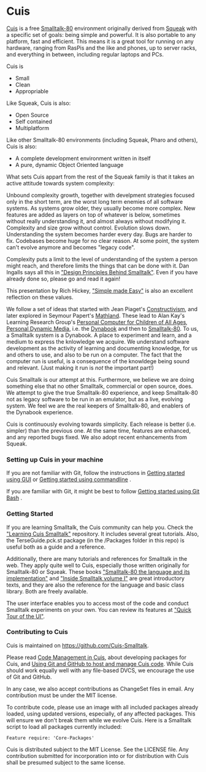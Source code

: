 # Cuis

[Cuis](http://www.cuis-smalltalk.org) is a free [Smalltalk-80](https://en.wikipedia.org/wiki/Smalltalk) environment originally derived from [Squeak](http://www.squeak.org) with a specific set of goals: being simple and powerful. It is also portable to any platform, fast and efficient. This means it is a great tool for running on any hardware, ranging from RasPis and the like and phones, up to server racks, and everything in between, including regular laptops and PCs.

Cuis is
* Small
* Clean
* Appropriable

Like Squeak, Cuis is also:
* Open Source
* Self contained
* Multiplatform

Like other Smalltalk-80 environments (including Squeak, Pharo and others), Cuis is also:
* A complete development environment written in itself
* A pure, dynamic Object Oriented language

What sets Cuis appart from the rest of the Squeak family is that it takes an active attitude towards system complexity:

Unbound complexity growth, together with develpment strategies focused only in the short term, are the worst long term enemies of all software systems. As systems grow older, they usually become more complex. New features are added as layers on top of whatever is below, sometimes without really understanding it, and almost always without modifying it. Complexity and size grow without control. Evolution slows down. Understanding the system becomes harder every day. Bugs are harder to fix. Codebases become huge for no clear reason. At some point, the system can't evolve anymore and becomes "legacy code".

Complexity puts a limit to the level of understanding of the system a person might reach, and therefore limits the things that can be done with it. Dan Ingalls says all this in ["Design Principles Behind Smalltalk"](http://www.cs.virginia.edu/~evans/cs655/readings/smalltalk.html). Even if you have already done so, please go and read it again!

This presentation by Rich Hickey, ["Simple made Easy"](http://www.infoq.com/presentations/Simple-Made-Easy) is also an excellent reflection on these values.

We follow a set of ideas that started with Jean Piaget's [Constructivism](https://en.wikipedia.org/wiki/Constructivism_(philosophy_of_education)), and later explored in Seymour Papert's [Mathland](https://en.wikipedia.org/wiki/Experiential_learning). These lead to Alan Kay's Learning Research Group's [Personal Computer for Children of All Ages](http://www.vpri.org/pdf/hc_pers_comp_for_children.pdf), [Personal Dynamic Media](http://www.vpri.org/pdf/m1977001_dynamedia.pdf), i.e. the [Dynabook](http://www.vpri.org/pdf/hc_what_Is_a_dynabook.pdf) and then to [Smalltalk-80](https://en.wikipedia.org/wiki/Smalltalk). To us, a Smalltalk system is a Dynabook. A place to experiment and learn, and a medium to express the knlowledge we acquire. We understand software development as the activity of learning and documenting knowledge, for us and others to use, and also to be run on a computer. The fact that the computer run is useful, is a consequence of the knowldege being sound and relevant. (Just making it run is _not_ the important part!)

Cuis Smalltalk is our attempt at this. Furthermore, we believe we are doing something else that no other Smalltalk, commercial or open source, does. We attempt to give the true Smalltalk-80 experience, and keep Smalltalk-80 not as legacy software to be run in an emulator, but as a live, evolving system. We feel we are the real keepers of Smalltalk-80, and enablers of the Dynabook experience.

Cuis is continuously evolving towards simplicity. Each release is better (i.e. simpler) than the previous one. At the same time, features are enhanced, and any reported bugs fixed. We also adopt recent enhancements from Squeak.

### Setting up Cuis in your machine ###
If you are not familiar with Git, follow the instructions in [Getting started using GUI](Documentation/GettingStarted-UsingGUI.md) or [Getting started using commandline](Documentation/GettingStarted-UsingCommandline.md) .

If you are familiar with Git, it might be best to follow [Getting started using Git Bash](Documentation/GettingStarted-UsingGitAndCommandline.md) .

### Getting Started ###
If you are learning Smalltalk, the Cuis community can help you. Check the ["Learning Cuis Smalltalk"](https://github.com/Cuis-Smalltalk-Learning/Learning-Cuis "Learning Cuis Smalltalk") repository. It includes several great tutorials. Also, the TerseGuide.pck.st package (in the /Packages folder in this repo) is useful both as a guide and a reference.

Additionally, there are many tutorials and references for Smalltalk in the web. They apply quite well to Cuis, especially those written originally for Smalltalk-80 or Squeak. These books ["Smalltalk-80 the language and its implementation"](http://stephane.ducasse.free.fr/FreeBooks/BlueBook/Bluebook.pdf) and ["Inside Smalltalk volume I"](http://stephane.ducasse.free.fr/FreeBooks/InsideST/InsideSmalltalk.pdf) are great introductory texts, and they are also the reference for the language and basic class library. Both are freely available.

The user interface enables you to access most of the code and conduct Smalltalk experiments on your own. You can review its features at ["Quick Tour of the UI"](https://github.com/Cuis-Smalltalk-Learning/Learning-Cuis/blob/master/Quick-UI-Tour.md). 

### Contributing to Cuis ###
Cuis is maintained on https://github.com/Cuis-Smalltalk.

Please read [Code Management in Cuis](Documentation/CodeManagementInCuis.md), about developing packages for Cuis, and [Using Git and GitHub to host and manage Cuis code](Documentation/CuisAndGitHub.md). While Cuis should work equally well with any file-based DVCS, we encourage the use of Git and GitHub.

In any case, we also accept contributions as ChangeSet files in email. Any contribution must be under the MIT license.

To contribute code, please use an image with all included packages already loaded, using updated versions, especially, of any affected packages. This will ensure we don't break them while we evolve Cuis.
Here is a Smalltalk script to load all packages currently included:
```
Feature require: 'Core-Packages'
```

Cuis is distributed subject to the MIT License. See the LICENSE file. Any contribution submitted for incorporation into or for distribution with Cuis shall be presumed subject to the same license.

